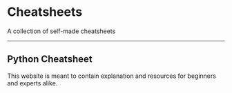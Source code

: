 # Cheatsheets
A collection of self-made cheatsheets
_________________

## Python Cheatsheet

This website is meant to contain explanation and resources for beginners and experts alike.
